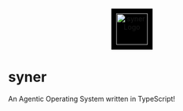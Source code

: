 <p align="center">
  <picture>
    <source srcset="https://github.com/user-attachments/assets/cbf55457-a101-4547-9155-2fcc6ac08eaa" media="(prefers-color-scheme: dark)">
    <img src="https://github.com/user-attachments/assets/656eb187-0313-435b-bb44-e80f23924924" alt="syner Logo" width="64" style="background-color: #000; padding: 10px;"/>
  </picture>
</p>

# syner

An Agentic Operating System written in TypeScript!
